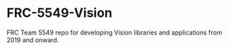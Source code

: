 # FRC-5549-Vision
FRC Team 5549 repo for developing Vision libraries and applications from 2019 and onward.
